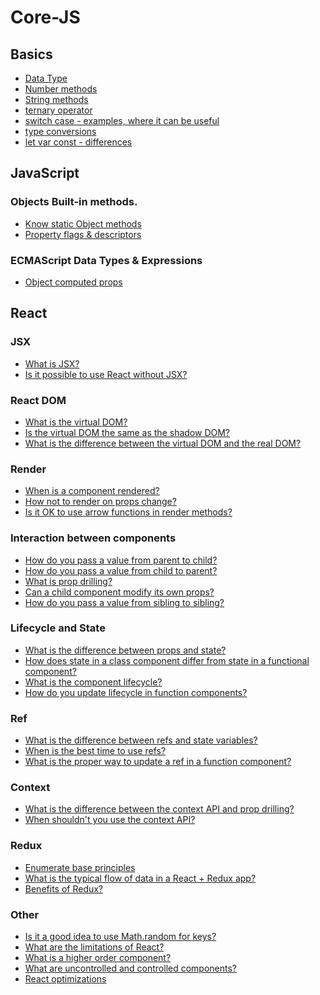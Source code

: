 # Core-JS

## Basics
- [Data Type](https://github.com/Timothy7310/Core-JS/blob/main/main/Data-Type.md)
- [Number methods](https://github.com/Timothy7310/Core-JS/blob/main/main/Number-Methods.md)
- [String methods](https://github.com/Timothy7310/Core-JS/blob/main/main/String-Methods.md)
- [ternary operator](https://github.com/Timothy7310/Core-JS/blob/main/main/Ternary-Operator.md)
- [switch case - examples, where it can be useful](https://github.com/Timothy7310/Core-JS/blob/main/main/Switch.md)
- [type conversions](https://github.com/Timothy7310/Core-JS/blob/main/main/Type-Conversions.md)
- [let var const - differences](https://github.com/Timothy7310/Core-JS/blob/main/main/Let-Var-Const-Differences.md)

## JavaScript
### Objects Built-in methods.

- [Know static Object methods](https://github.com/Timothy7310/Core-JS/blob/main/main/Static-Object-methods.md)
- [Property flags & descriptors](https://github.com/Timothy7310/Core-JS/blob/main/main/Descriptors.md)

### ECMAScript Data Types & Expressions

- [Object computed props](https://github.com/Timothy7310/Core-JS/blob/main/main/Object-computed-props.md)

## React
### JSX
- [What is JSX?](https://github.com/Timothy7310/Core-JS/blob/main/main/react/JSX.md#what-is-it)
- [Is it possible to use React without JSX?](https://github.com/Timothy7310/Core-JS/blob/main/main/react/JSX.md#is-it-possible-to-use-react-without-jsx)


### React DOM
- [What is the virtual DOM?](https://github.com/Timothy7310/Core-JS/blob/main/main/react/virtual-DOM.md#what-is-it)
- [Is the virtual DOM the same as the shadow DOM?](https://github.com/Timothy7310/Core-JS/blob/main/main/react/virtual-DOM.md#is-the-virtual-dom-the-same-as-the-shadow-dom)
- [What is the difference between the virtual DOM and the real DOM?](https://github.com/Timothy7310/Core-JS/blob/main/main/react/virtual-DOM.md#what-is-the-difference-between-the-virtual-dom-and-the-real-dom)

### Render
- [When is a component rendered?]()
- [How not to render on props change?]()
- [Is it OK to use arrow functions in render methods?]()

### Interaction between components
- [How do you pass a value from parent to child?]()
- [How do you pass a value from child to parent?]()
- [What is prop drilling?]()
- [Can a child component modify its own props?]()
- [How do you pass a value from sibling to sibling?]()

### Lifecycle and State
- [What is the difference between props and state?]()
- [How does state in a class component differ from state in a functional component?]()
- [What is the component lifecycle?]()
- [How do you update lifecycle in function components?]()

### Ref
- [What is the difference between refs and state variables?]()
- [When is the best time to use refs?]()
- [What is the proper way to update a ref in a function component?]()

### Context
- [What is the difference between the context API and prop drilling?]()
- [When shouldn't you use the context API?]()

### Redux
- [Enumerate base principles]()
- [What is the typical flow of data in a React + Redux app?]()
- [Benefits of Redux?]()

### Other
- [Is it a good idea to use Math.random for keys?]()
- [What are the limitations of React?]()
- [What is a higher order component?]()
- [What are uncontrolled and controlled components?]()
- [React optimizations]()
